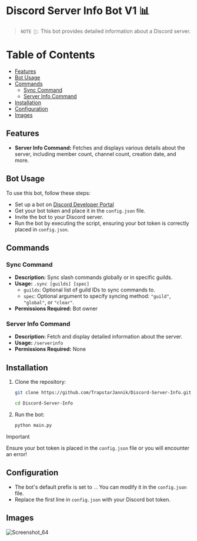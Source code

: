 
# Discord Server Info Bot V1 📊

> `NOTE 📝:` This bot provides detailed information about a Discord server.

# Table of Contents
- [Features](#features)
- [Bot Usage](#bot-usage)
- [Commands](#commands)
  - [Sync Command](#sync-command)
  - [Server Info Command](#server-info-command)
- [Installation](#installation)
- [Configuration](#configuration)
- [Images](#images)

## Features

- **Server Info Command:** Fetches and displays various details about the server, including member count, channel count, creation date, and more.

## Bot Usage
To use this bot, follow these steps: 
+ Set up a bot on [Discord Developer Portal](https://discord.com/developers/applications)
+ Get your bot token and place it in the `config.json` file.
+ Invite the bot to your Discord server.
+ Run the bot by executing the script, ensuring your bot token is correctly placed in `config.json`.

## Commands

### Sync Command

- **Description:** Sync slash commands globally or in specific guilds.
- **Usage:** `.sync [guilds] [spec]` 
  - `guilds`: Optional list of guild IDs to sync commands to.
  - `spec`: Optional argument to specify syncing method: `"guild"`, `"global"`, or `"clear"`.
- **Permissions Required:** Bot owner

### Server Info Command

- **Description:** Fetch and display detailed information about the server.
- **Usage:** `/serverinfo`
- **Permissions Required:** None

## Installation

1. Clone the repository:
   ```sh
   git clone https://github.com/TrapstarJannik/Discord-Server-Info.git
    ```
   ```sh
   cd Discord-Server-Info
   ```

3. Run the bot:
   ```sh
   python main.py
   ```

> [!IMPORTANT]
> Ensure your bot token is placed in the `config.json` file or you will encounter an error!

## Configuration

- The bot's default prefix is set to `.`. You can modify it in the `config.json` file.
- Replace the first line in `config.json` with your Discord bot token.

## Images

![Screenshot_64](https://github.com/TrapstarJannik/Discord-Server-Info/assets/166982775/98be55e1-5992-4002-b7e9-ab2acd58eb44)
